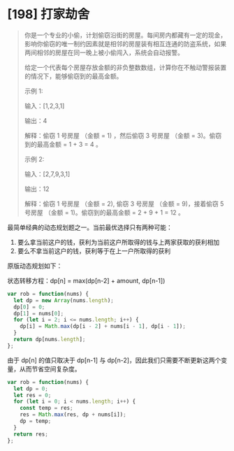 # [198] 打家劫舍

> 你是一个专业的小偷，计划偷窃沿街的房屋。每间房内都藏有一定的现金，影响你偷窃的唯一制约因素就是相邻的房屋装有相互连通的防盗系统，如果两间相邻的房屋在同一晚上被小偷闯入，系统会自动报警。
>
> 给定一个代表每个房屋存放金额的非负整数数组，计算你在不触动警报装置的情况下，能够偷窃到的最高金额。
>
> 示例 1:
>
> 输入：[1,2,3,1]
>
> 输出：4
>
> 解释：偷窃 1 号房屋 （金额 = 1) ，然后偷窃 3 号房屋 （金额 = 3)。偷窃到的最高金额 = 1 + 3 = 4 。
>
> 示例 2:
>
> 输入：[2,7,9,3,1]
>
> 输出：12
>
> 解释：偷窃 1 号房屋 （金额 = 2), 偷窃 3 号房屋 （金额 = 9)，接着偷窃 5 号房屋 （金额 = 1)。偷窃到的最高金额 = 2 + 9 + 1 = 12 。

最简单经典的动态规划题之一。当前最优选择只有两种可能：

1. 要么拿当前这户的钱，获利为当前这户所取得的钱与上两家获取的获利相加
2. 要么不拿当前这户的钱，获利等于在上一户所取得的获利

原版动态规划如下：

状态转移方程：dp[n] = max(dp[n-2] + amount, dp[n-1])

```js
var rob = function(nums) {
  let dp = new Array(nums.length);
  dp[0] = 0;
  dp[1] = nums[0];
  for (let i = 2; i <= nums.length; i++) {
    dp[i] = Math.max(dp[i - 2] + nums[i - 1], dp[i - 1]);
  }
  return dp[nums.length];
};
```

由于 dp[n] 的值只取决于 dp[n-1] 与 dp[n-2]，因此我们只需要不断更新这两个变量，从而节省空间复杂度。

```js
var rob = function(nums) {
  let dp = 0;
  let res = 0;
  for (let i = 0; i < nums.length; i++) {
    const temp = res;
    res = Math.max(res, dp + nums[i]);
    dp = temp;
  }
  return res;
};
```
